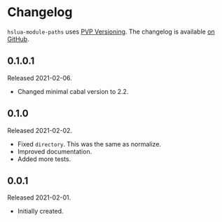 # Changelog

`hslua-module-paths` uses [PVP Versioning][1].
The changelog is available [on GitHub][2].

## 0.1.0.1

Released 2021-02-06.

- Changed minimal cabal version to 2.2.

## 0.1.0

Released 2021-02-02.

- Fixed `directory`. This was the same as normalize.
- Improved documentation.
- Added more tests.

## 0.0.1

Released 2021-02-01.

- Initially created.

[1]: https://pvp.haskell.org
[2]: https://github.com/hslua/hslua-module-path/releases
